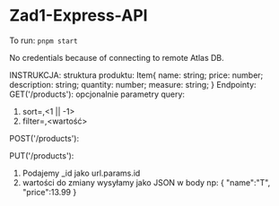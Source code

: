 # Zad1-Express-API

To run:
`pnpm start`

No credentials because of connecting to remote Atlas DB.

INSTRUKCJA:
struktura produktu:
Item{
    name: string;
    price: number;
    description: string;
    quantity: number;
    measure: string;
}
Endpointy:
 GET('/products'):
opcjonalnie parametry query: 
1. sort=<field>,<1 || -1>
2. filter=<field>,<wartość>

POST('/products'):

PUT('/products'):
1. Podajemy _id jako url.params.id
2. wartości do zmiany wysyłamy jako JSON w body np:
    {
        "name":"T",
        "price":13.99
    }
